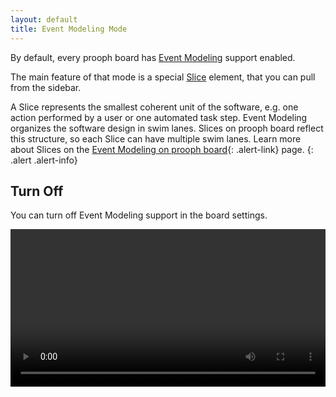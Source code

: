 ```yaml
---
layout: default
title: Event Modeling Mode
---
```


By default, every prooph board has [Event Modeling]({{site.baseUrl}}/event_modeling/why-event-modeling.html) support enabled. 

The main feature of that mode is a special [Slice]({{site.baseUrl}}/board_workspace/Frames.html#event-modeling-slice) element, that you can pull from the sidebar.

A Slice represents the smallest coherent unit of the software, e.g. one action performed by a user or one automated task step.
Event Modeling organizes the software design in swim lanes. Slices on prooph board reflect this structure, so each Slice can have multiple swim lanes.
Learn more about Slices on the [Event Modeling on prooph board]({{site.baseUrl}}/event_modeling/event-modeling-on-prooph-board.html){: .alert-link} page.
{: .alert .alert-info}

## Turn Off

You can turn off Event Modeling support in the board settings.

<div class="video-container">
    <video style="width: 100%" controls>
        <source src="{{site.baseUrl}}/assets/video/board_workspace/event-modeling-mode-turn-off.mp4">
    </video>
</div>


